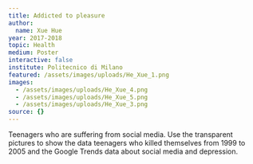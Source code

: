 ```yaml
---
title: Addicted to pleasure
author:
  name: Xue Hue
year: 2017-2018
topic: Health
medium: Poster
interactive: false
institute: Politecnico di Milano
featured: /assets/images/uploads/He_Xue_1.png
images:
  - /assets/images/uploads/He_Xue_4.png
  - /assets/images/uploads/He_Xue_5.png
  - /assets/images/uploads/He_Xue_3.png
source: {}
---
```

Teenagers who are suffering from social media. Use the transparent pictures to show the data teenagers who killed themselves from 1999 to 2005 and the Google Trends data about social media and depression.
